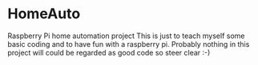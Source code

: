 # HomeAuto
Raspberry Pi home automation project
This is just to teach myself some basic coding and to have fun with a raspberry pi. Probably nothing in this project will could be regarded as good code so steer clear :-)
